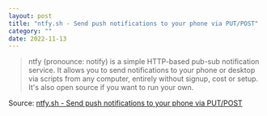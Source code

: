 ```yaml
---
layout: post
title: "ntfy.sh - Send push notifications to your phone via PUT/POST"
category: ""
date: 2022-11-13
---
```


> ntfy (pronounce: notify) is a simple HTTP-based pub-sub notification service. It allows you to send notifications to your phone or desktop via scripts from any computer, entirely without signup, cost or setup. It's also open source if you want to run your own.

Source: [ntfy.sh - Send push notifications to your phone via PUT/POST](https://ntfy.sh/)
